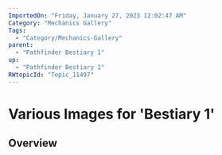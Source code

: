 ```yaml
---
ImportedOn: "Friday, January 27, 2023 12:02:47 AM"
Category: "Mechanics Gallery"
Tags:
  - "Category/Mechanics-Gallery"
parent:
  - "Pathfinder Bestiary 1"
up:
  - "Pathfinder Bestiary 1"
RWtopicId: "Topic_11497"
---
```

# Various Images for 'Bestiary 1'
## Overview
